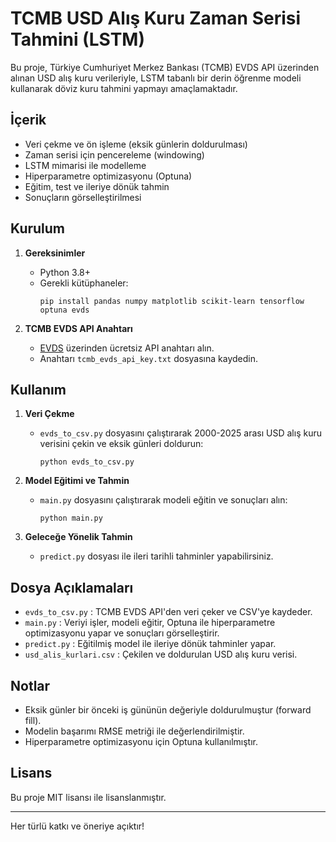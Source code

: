 # TCMB USD Alış Kuru Zaman Serisi Tahmini (LSTM)

Bu proje, Türkiye Cumhuriyet Merkez Bankası (TCMB) EVDS API üzerinden alınan USD alış kuru verileriyle, LSTM tabanlı bir derin öğrenme modeli kullanarak döviz kuru tahmini yapmayı amaçlamaktadır.

## İçerik

- Veri çekme ve ön işleme (eksik günlerin doldurulması)
- Zaman serisi için pencereleme (windowing)
- LSTM mimarisi ile modelleme
- Hiperparametre optimizasyonu (Optuna)
- Eğitim, test ve ileriye dönük tahmin
- Sonuçların görselleştirilmesi

## Kurulum

1. **Gereksinimler**

   - Python 3.8+
   - Gerekli kütüphaneler:
     ```
     pip install pandas numpy matplotlib scikit-learn tensorflow optuna evds
     ```

2. **TCMB EVDS API Anahtarı**
   - [EVDS](https://evds2.tcmb.gov.tr/) üzerinden ücretsiz API anahtarı alın.
   - Anahtarı `tcmb_evds_api_key.txt` dosyasına kaydedin.

## Kullanım

1. **Veri Çekme**

   - `evds_to_csv.py` dosyasını çalıştırarak 2000-2025 arası USD alış kuru verisini çekin ve eksik günleri doldurun:
     ```
     python evds_to_csv.py
     ```

2. **Model Eğitimi ve Tahmin**

   - `main.py` dosyasını çalıştırarak modeli eğitin ve sonuçları alın:
     ```
     python main.py
     ```

3. **Geleceğe Yönelik Tahmin**
   - `predict.py` dosyası ile ileri tarihli tahminler yapabilirsiniz.

## Dosya Açıklamaları

- `evds_to_csv.py` : TCMB EVDS API'den veri çeker ve CSV'ye kaydeder.
- `main.py` : Veriyi işler, modeli eğitir, Optuna ile hiperparametre optimizasyonu yapar ve sonuçları görselleştirir.
- `predict.py` : Eğitilmiş model ile ileriye dönük tahminler yapar.
- `usd_alis_kurlari.csv` : Çekilen ve doldurulan USD alış kuru verisi.

## Notlar

- Eksik günler bir önceki iş gününün değeriyle doldurulmuştur (forward fill).
- Modelin başarımı RMSE metriği ile değerlendirilmiştir.
- Hiperparametre optimizasyonu için Optuna kullanılmıştır.

## Lisans

Bu proje MIT lisansı ile lisanslanmıştır.

---

Her türlü katkı ve öneriye açıktır!
